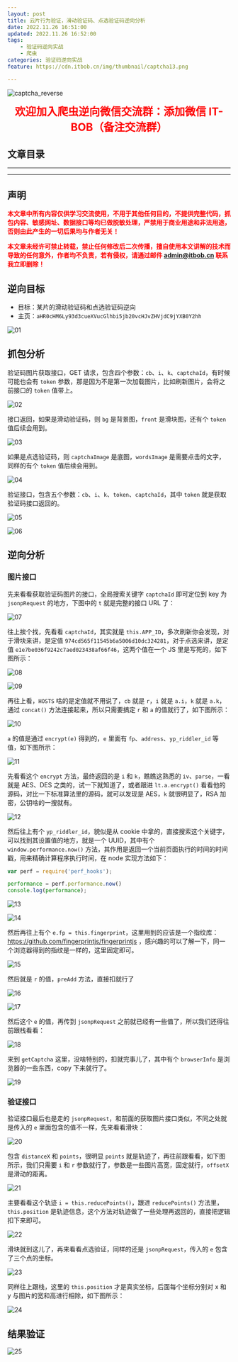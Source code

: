 ```yaml
---
layout: post
title: 云片行为验证，滑动验证码、点选验证码逆向分析
date: 2022.11.26 16:51:00
updated: 2022.11.26 16:52:00
tags: 
    - 验证码逆向实战
    - 爬虫
categories: 验证码逆向实战
feature: https://cdn.itbob.cn/img/thumbnail/captcha13.png

---
```


![captcha_reverse](https://cdn.itbob.cn/img/cover/captcha_reverse.png)

<strong><center><font color='red' size='5px' weight='bolder'>欢迎加入爬虫逆向微信交流群：添加微信 IT-BOB（备注交流群）</font></center></strong>

## 文章目录
---
<!-- toc -->
---

## 声明

**<font color="red">本文章中所有内容仅供学习交流使用，不用于其他任何目的，不提供完整代码，抓包内容、敏感网址、数据接口等均已做脱敏处理，严禁用于商业用途和非法用途，否则由此产生的一切后果均与作者无关！</font>**

**<font color="red">本文章未经许可禁止转载，禁止任何修改后二次传播，擅自使用本文讲解的技术而导致的任何意外，作者均不负责，若有侵权，请通过邮件 admin@itbob.cn 联系我立即删除！</font>**

## 逆向目标

- 目标：某片的滑动验证码和点选验证码逆向
- 主页：`aHR0cHM6Ly93d3cueXVucGlhbi5jb20vcHJvZHVjdC9jYXB0Y2hh`

![01](https://cdn.itbob.cn/img/article/058/01.png)

## 抓包分析

验证码图片获取接口，GET 请求，包含四个参数：`cb`、`i`、`k`、`captchaId`，有时候可能也会有 `token` 参数，那是因为不是第一次加载图片，比如刷新图片，会将之前接口的 `token` 值带上。

![02](https://cdn.itbob.cn/img/article/058/02.png)

接口返回，如果是滑动验证码，则 `bg` 是背景图，`front` 是滑块图，还有个 `token` 值后续会用到。 

![03](https://cdn.itbob.cn/img/article/058/03.png)

如果是点选验证码，则 `captchaImage` 是底图，`wordsImage` 是需要点击的文字，同样的有个 `token` 值后续会用到。 

![04](https://cdn.itbob.cn/img/article/058/04.png)

验证接口，包含五个参数：`cb`、`i`、`k`、`token`、`captchaId`，其中 `token` 就是获取验证码接口返回的。

![05](https://cdn.itbob.cn/img/article/058/05.png)

![06](https://cdn.itbob.cn/img/article/058/06.png)

## 逆向分析

### 图片接口

先来看看获取验证码图片的接口，全局搜索关键字 `captchaId` 即可定位到 key 为 `jsonpRequest` 的地方，下图中的 `t` 就是完整的接口 URL 了：

![07](https://cdn.itbob.cn/img/article/058/07.png)

往上挨个找，先看看 `captchaId`，其实就是 `this.APP_ID`，多次刷新你会发现，对于滑块来讲，是定值 `974cd565f11545b6a5006d10dc324281`，对于点选来讲，是定值 `e1e7be036f9242c7aed023438af66f46`，这两个值在一个 JS 里是写死的，如下图所示：

![08](https://cdn.itbob.cn/img/article/058/08.png)

![09](https://cdn.itbob.cn/img/article/058/09.png)

再往上看，`HOSTS` 啥的是定值就不用说了，`cb` 就是 `r`，`i` 就是 `a.i`，`k` 就是 `a.k`，通过 `concat()` 方法连接起来，所以只需要搞定 `r` 和 `a` 的值就行了，如下图所示：

![10](https://cdn.itbob.cn/img/article/058/10.png)

`a` 的值是通过 `encrypt(e)` 得到的，`e` 里面有 `fp`、`address`、`yp_riddler_id` 等值，如下图所示：

![11](https://cdn.itbob.cn/img/article/058/11.png)

先看看这个 `encrypt` 方法，最终返回的是 `i` 和 `k`，瞧瞧这熟悉的 `iv`、`parse`，一看就是 AES、DES 之类的，试一下就知道了，或者跟进 `lt.a.encrypt()` 看看他的源码，对比一下标准算法里的源码，就可以发现是 AES，`k` 就很明显了，RSA 加密，公钥啥的一搜就有。

![12](https://cdn.itbob.cn/img/article/058/12.png)

然后往上有个 `yp_riddler_id`，貌似是从 cookie 中拿的，直接搜索这个关键字，可以找到其设置值的地方，就是一个 UUID，其中有个 `window.performance.now()` 方法，其作用是返回一个当前页面执行的时间的时间戳，用来精确计算程序执行时间，在 node 实现方法如下：

```javascript
var perf = require('perf_hooks');

performance = perf.performance.now()
console.log(performance);
```

![13](https://cdn.itbob.cn/img/article/058/13.png)

![14](https://cdn.itbob.cn/img/article/058/14.png)

然后再往上有个 `e.fp = this.fingerprint`，这里用到的应该是一个指纹库：https://github.com/fingerprintjs/fingerprintjs ，感兴趣的可以了解一下，同一个浏览器得到的指纹是一样的，这里固定即可。

![15](https://cdn.itbob.cn/img/article/058/15.png)

然后就是 `r` 的值，`preAdd` 方法，直接扣就行了

![16](https://cdn.itbob.cn/img/article/058/16.png)

![17](https://cdn.itbob.cn/img/article/058/17.png)

然后这个 `e` 的值，再传到 `jsonpRequest` 之前就已经有一些值了，所以我们还得往前跟栈看看：

![18](https://cdn.itbob.cn/img/article/058/18.png)

来到 `getCaptcha` 这里，没啥特别的，扣就完事儿了，其中有个 `browserInfo` 是浏览器的一些东西，copy 下来就行了。

![19](https://cdn.itbob.cn/img/article/058/19.png)

### 验证接口

验证接口最后也是走的 `jsonpRequest`，和前面的获取图片接口类似，不同之处就是传入的 `e` 里面包含的值不一样，先来看看滑块：

![20](https://cdn.itbob.cn/img/article/058/20.png)

包含 `distanceX` 和 `points`，很明显 `points` 就是轨迹了，再往前跟看看，如下图所示，我们只需要 `i` 和 `r` 参数就行了，参数是一些图片高宽，固定就行，`offsetX` 是滑动的距离。

![21](https://cdn.itbob.cn/img/article/058/21.png)

主要看看这个轨迹 `i = this.reducePoints()`，跟进 `reducePoints()` 方法里，`this.position` 是轨迹信息，这个方法对轨迹做了一些处理再返回的，直接把逻辑扣下来即可。

![22](https://cdn.itbob.cn/img/article/058/22.png)

滑块就到这儿了，再来看看点选验证，同样的还是 `jsonpRequest`，传入的 `e` 包含了三个点的坐标。

![23](https://cdn.itbob.cn/img/article/058/23.png)

同样往上跟栈，这里的 `this.position` 才是真实坐标，后面每个坐标分别对 x 和 y 与图片的宽和高进行相除，如下图所示：

![24](https://cdn.itbob.cn/img/article/058/24.png)

## 结果验证

![25](https://cdn.itbob.cn/img/article/058/25.png)

